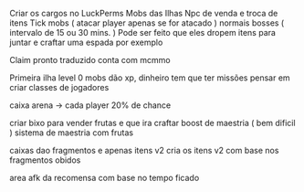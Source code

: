 Criar os cargos no LuckPerms
Mobs das Ilhas
Npc de venda e troca de itens
Tick mobs ( atacar player apenas se for atacado )
	normais
	bosses ( intervalo de 15 ou 30 mins. )
	Pode ser feito que eles dropem itens para juntar e craftar uma espada por exemplo

Claim pronto traduzido
conta com mcmmo

Primeira ilha level 0
mobs dão xp, dinheiro
tem que ter missões
pensar em criar classes de jogadores

caixa
arena -> cada player 20% de chance


criar bixo para vender frutas
e que ira craftar boost de maestria ( bem dificil )
sistema de maestria com frutas

caixas dao fragmentos e apenas itens v2
cria os itens v2 com base nos fragmentos obidos


area afk da recomensa com base no tempo ficado
